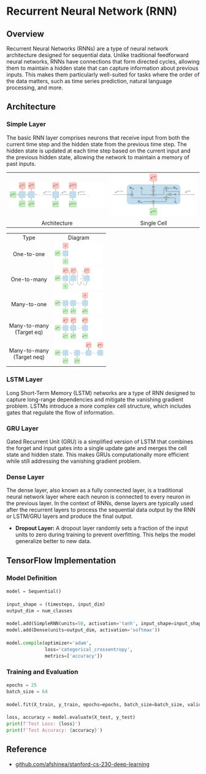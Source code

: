 # Recurrent Neural Network (RNN)

## Overview

Recurrent Neural Networks (RNNs) are a type of neural network architecture designed for sequential data. Unlike traditional feedforward neural networks, RNNs have connections that form directed cycles, allowing them to maintain a hidden state that can capture information about previous inputs. This makes them particularly well-suited for tasks where the order of the data matters, such as time series prediction, natural language processing, and more.

## Architecture

### Simple Layer

The basic RNN layer comprises neurons that receive input from both the current time step and the hidden state from the previous time step. The hidden state is updated at each time step based on the current input and the previous hidden state, allowing the network to maintain a memory of past inputs.

<table>
    <tr>
        <td><img src="/RNN/img/1.png" width="512"></td>
        <td><img src="/RNN/img/2.png" width="512"></td>
    </tr>
    <tr>
        <td align="center">Architecture</td>
        <td align="center">Single Cell</td>
    </tr>
</table>

<table>
    <tr>
        <td align="center">Type</td>
        <td align="center">Diagram</td>
    </tr>
    <tr>
        <td align="center">One-to-one</td>
        <td><img src="/RNN/img/3.png" width="128"></td>
    </tr>
    <tr>
        <td align="center">One-to-many</td>
        <td><img src="/RNN/img/4.png" width="128"></td>
    </tr>
        <tr>
        <td align="center">Many-to-one</td>
        <td><img src="/RNN/img/5.png" width="128"></td>
    </tr>
        <tr>
        <td align="center">Many-to-many<br>(Target eq)</td>
        <td><img src="/RNN/img/6.png" width="128"></td>
    </tr>
        <tr>
        <td align="center">Many-to-many<br>(Target neq)</td>
        <td><img src="/RNN/img/7.png" width="128"></td>
    </tr>
</table>

### LSTM Layer

Long Short-Term Memory (LSTM) networks are a type of RNN designed to capture long-range dependencies and mitigate the vanishing gradient problem. LSTMs introduce a more complex cell structure, which includes gates that regulate the flow of information.

### GRU Layer

Gated Recurrent Unit (GRU) is a simplified version of LSTM that combines the forget and input gates into a single update gate and merges the cell state and hidden state. This makes GRUs computationally more efficient while still addressing the vanishing gradient problem.

### Dense Layer

The dense layer, also known as a fully connected layer, is a traditional neural network layer where each neuron is connected to every neuron in the previous layer. In the context of RNNs, dense layers are typically used after the recurrent layers to process the sequential data output by the RNN or LSTM/GRU layers and produce the final output.

- **Dropout Layer:** A dropout layer randomly sets a fraction of the input units to zero during training to prevent overfitting. This helps the model generalize better to new data.

## TensorFlow Implementation

### Model Definition

```py
model = Sequential()

input_shape = (timesteps, input_dim)
output_dim = num_classes

model.add(SimpleRNN(units=50, activation='tanh', input_shape=input_shape))
model.add(Dense(units=output_dim, activation='softmax'))

model.compile(optimizer='adam',
              loss='categorical_crossentropy',
              metrics=['accuracy'])
```

### Training and Evaluation

```py
epochs = 25
batch_size = 64

model.fit(X_train, y_train, epochs=epochs, batch_size=batch_size, validation_data=(X_val, y_val))

loss, accuracy = model.evaluate(X_test, y_test)
print(f'Test Loss: {loss}')
print(f'Test Accuracy: {accuracy}')
```

## Reference

- [github.com/afshinea/stanford-cs-230-deep-learning](https://github.com/afshinea/stanford-cs-230-deep-learning)
